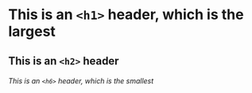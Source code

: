 
# This is an `<h1>` header, which is the largest
## This is an `<h2>` header
###### This is an `<h6>` header, which is the smallest

